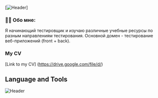 [![Header](github.com/aleksznders/alekszenders/blob/main/accets/Frame%20635%20(3).png)]

### 👨‍💻 Обо мне:
Я начинающий тестировщик и изучаю различные учебные ресурсы по разным направлениям тестирования. Основной домен - тестирование веб-приложений (front + back).
### My CV
[Link to my CV] (https://drive.google.com/file/d/)

## Language and Tools
![Header](https://img.shields.io/bage/Jira-090909?style=for-the-badge&logo=jira&logoColor=136be1) 